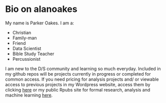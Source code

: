 # Bio on alanoakes
My name is Parker Oakes. I am a:
* Christian
* Family-man
* Friend
* Data Scientist
* Bible Study Teacher
* Percussionist

I am new to the D/S community and learning so much everyday. Included in my github repos will be projects currently in progress or completed for common access. If you need pricing for analysis projects and/ or viewable access to previous projects in my Wordpress website, access them by clicking [here](https://inandoutdata.wordpress.com/) or my public Rpubs site for formal research, analysis and machine learning [here](http://www.rpubs.com/alanoakes).
